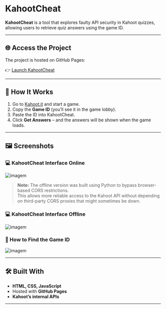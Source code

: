 # KahootCheat

**KahootCheat** is a tool that explores faulty API security in Kahoot quizzes, allowing users to retrieve quiz answers using the game ID.

---

## 🌐 Access the Project

The project is hosted on GitHub Pages:

👉 [Launch KahootCheat](https://VitorARibeiro.github.io/KahootCheat/)



---

## 🚀 How It Works

1. Go to [Kahoot.it](https://kahoot.it) and start a game.
2. Copy the **Game ID** (you’ll see it in the game lobby).
3. Paste the ID into KahootCheat.
4. Click **Get Answers** – and the answers will be shown when the game loads.

---

## 🖼️ Screenshots

### 💻 KahootCheat Interface Online
![imagem](https://github.com/user-attachments/assets/24757db5-feb8-4d95-bb6c-945e8f0ca2f6)

> **Note:** The offline version was built using Python to bypass browser-based CORS restrictions.  
> This allows more reliable access to the Kahoot API without depending on third-party CORS proxies that might sometimes be down.

### 💻 KahootCheat Interface Offline
![imagem](https://github.com/user-attachments/assets/91bb86ea-a67d-4fd6-a245-b0d7481b8f78)


### 🔎 How to Find the Game ID
![imagem](https://github.com/user-attachments/assets/cc246de4-66d5-42cb-85f3-04a03ed566c7)


---

## 🛠️ Built With

- **HTML, CSS, JavaScript**
- Hosted with **GitHub Pages**
- **Kahoot’s internal APIs**

---

